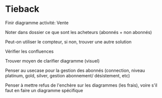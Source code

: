 # Tieback


Finir diagramme activité: Vente

Noter dans dossier ce que sont les acheteurs (abonnés + non abonnés)

Peut-on utiliser le compteur, si non, trouver une autre solution

Vérifier les confluences 

Trouver moyen de clarifier diagramme (visuel)

Penser au usecase pour la gestion des abonnés (connection, niveau platinum, gold, silver, gestion abonnement/ désistement, etc)

Penser à mettre refus de l'enchère sur les diagrammes (les frais), voire s'il faut en faire un diagramme spécifique
